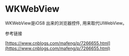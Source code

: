 # WKWebView

WKWebView是iOS8 出来的浏览器控件, 用来取代UIWebView。







参考链接

[https://www.cnblogs.com/mafeng/p/7266655.html](https://www.cnblogs.com/mafeng/p/7266655.html)

